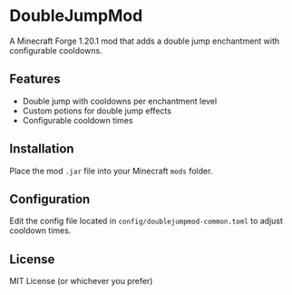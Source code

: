 # DoubleJumpMod

A Minecraft Forge 1.20.1 mod that adds a double jump enchantment with configurable cooldowns.

## Features

- Double jump with cooldowns per enchantment level
- Custom potions for double jump effects
- Configurable cooldown times

## Installation

Place the mod `.jar` file into your Minecraft `mods` folder.

## Configuration

Edit the config file located in `config/doublejumpmod-common.toml` to adjust cooldown times.

## License

MIT License (or whichever you prefer)
